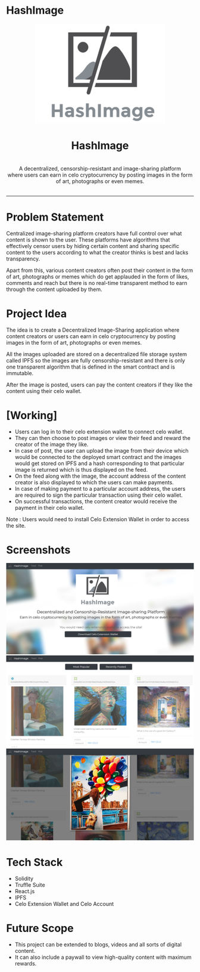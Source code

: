 # HashImage

<p align="center">
  <img src="/images/logo.png" width="350" alt="logo" />
  <h1 align="center">HashImage</h1>
  <p align="center">
  
  <br/>
 A decentralized, censorship-resistant and image-sharing platform
  <br />
 where users can earn in celo cryptocurrency by posting images in the form of art, photographs or even memes.
  <br />
  <br />
  </p>
</p>
<hr>

# Problem Statement
Centralized image-sharing platform creators have full control over what content is shown to the user. These platforms have algorithms that effectively censor users by hiding certain content and sharing specific content to the users according to what the creator thinks is best and lacks transparency. 

Apart from this, various content creators often post their content in the form of art, photographs or memes which do get applauded in the form of likes, comments and reach but there is no real-time transparent method to earn through the content uploaded by them.

# Project Idea
The idea is to create a Decentralized Image-Sharing application where content creators or users can earn in celo cryptocurrency by posting images in the form of art, photographs or even memes. 

All the images uploaded are stored on a decentralized file storage system called IPFS so the images are fully censorship-resistant and there is only one transparent algorithm that is defined in the smart contract and is immutable.

After the image is posted, users can pay the content creators if they like the content using their celo wallet.

# [Working]
- Users can log in to their celo extension wallet to connect celo wallet.
- They can then choose to post images or view their feed and reward the creator of the image they like.
- In case of post, the user can upload the image from their device which would be connected to the deployed smart contract and the images would get stored on IPFS and a hash corresponding to that particular image is returned which is thus displayed on the feed.
- On the feed along with the image, the account address of the content creator is also displayed to which the users can make payments.
- In case of making payment to a particular account address, the users are required to sign the particular transaction using their celo wallet.
- On successful transactions, the content creator would receive the payment in their celo wallet.

Note : Users would need to install Celo Extension Wallet in order to access the site.

# Screenshots
<img src="/images/0.png">
<img src="/images/1.jpg">
<img src="/images/2.jpg">

# Tech Stack
* Solidity
* Truffle Suite
* React.js
* IPFS
* Celo Extension Wallet and Celo Account

# Future Scope
- This project can be extended to blogs, videos and all sorts of digital content.
- It can also include a paywall to view high-quality content with maximum rewards.
